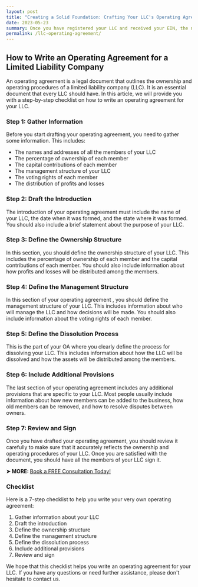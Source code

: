 ```yaml
---
layout: post
title: "Creating a Solid Foundation: Crafting Your LLC's Operating Agreement"
date: 2023-05-23
summary: Once you have registered your LLC and received your EIN, the next step in writing your company's Operating Agreement. In this article we tell you how to do just that.
permalink: /llc-operating-agreement/
---
```


## How to Write an Operating Agreement for a Limited Liability Company

An operating agreement is a legal document that outlines the ownership and operating procedures of a limited liability company (LLC). It is an essential document that every LLC should have. In this article, we will provide you with a step-by-step checklist on how to write an operating agreement for your LLC.

### Step 1: Gather Information

Before you start drafting your operating agreement, you need to gather some information. This includes:

-   The names and addresses of all the members of your LLC
-   The percentage of ownership of each member
-   The capital contributions of each member
-   The management structure of your LLC
-   The voting rights of each member
-   The distribution of profits and losses

### Step 2: Draft the Introduction

The introduction of your operating agreement must include the name of your LLC, the date when it was formed, and the state where it was formed. You should also include a brief statement about the purpose of your LLC.

### Step 3: Define the Ownership Structure

In this section, you should define the ownership structure of your LLC. This includes the percentage of ownership of each member and the capital contributions of each member. You should also include information about how profits and losses will be distributed among the members.

### Step 4: Define the Management Structure

In this section of your operating agreement , you should define the management structure of your LLC. This includes information about who will manage the LLC and how decisions will be made. You should also include information about the voting rights of each member.

### Step 5: Define the Dissolution Process

This is the part of your OA where you clearly define the process for dissolving your LLC. This includes information about how the LLC will be dissolved and how the assets will be distributed among the members.

### Step 6: Include Additional Provisions

The last section of your operating agreement includes any additional provisions that are specific to your LLC. Most people usually include information about how new members can be added to the business, how old members can be removed, and how to resolve disputes between owners.

### Step 7: Review and Sign

Once you have drafted your operating agreement, you should review it carefully to make sure that it accurately reflects the ownership and operating procedures of your LLC. Once you are satisfied with the document, you should have all the members of your LLC sign it.

<p>
<b>➤ MORE: </b> <!-- Calendly link widget begin --> <link href="https://assets.calendly.com/assets/external/widget.css" rel="stylesheet"><script src="https://assets.calendly.com/assets/external/widget.js" type="text/javascript" async></script>
<a href="" onclick="Calendly.initPopupWidget({url: 'https://calendly.com/businessinitiative/30-minute-consultation-call'});return false;">Book a FREE Consultation Today!</a><!-- Calendly link widget end -->
</p>

### Checklist

Here is a 7-step checklist to help you write your very own operating agreement:

1.  Gather information about your LLC
2.  Draft the introduction
3.  Define the ownership structure
4.  Define the management structure
5.  Define the dissolution process
6.  Include additional provisions
7.  Review and sign

We hope that this  checklist helps you write an operating agreement for your LLC. If you have any questions or need further assistance, please don't hesitate to contact us.